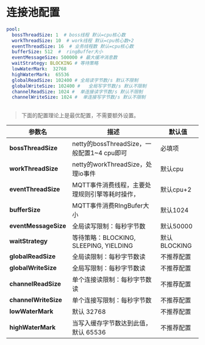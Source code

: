 # 连接池配置

```yaml
pool:
  bossThreadSize: 1  # boss线程 默认=cpu核心数
  workThreadSize: 10  # work线程 默认=cpu核心数+2
  eventThreadSize: 16  # 业务线程数 默认=cpu核心数
  bufferSize: 512  #  ringBuffer大小
  eventMessageSize: 500000 # 最大缓冲消息数
  waitStrategy: BLOCKING # 等待策略
  lowWaterMark:  32768
  highWaterMark:  65536
  globalReadSize: 102400 # 全局读字节数/s 默认不限制
  globalWriteSize: 102400 #   全局写字节数/s 默认不限制
  channelReadSize: 1024 #  单连接读字节数/s 默认不限制
  channelWriteSize: 1024 #  单连接写字节数/s 默认不限制
  

```

> 下面的配置理论上是最优配置，不需要额外设置。

| 参数名 | 描述                              | 默认值     |
| --- |---------------------------------|---------|
| **bossThreadSize** | netty的bossThreadSize，一般配置1~4 cpu即可 | 必填项     |
| **workThreadSize** | netty的workThreadSize，处理io事件     |  默认cpu     |
| **eventThreadSize** | MQTT事件消费线程，主要处理规则引擎等耗时操作，       | 默认cpu+2 |
| **bufferSize** | MQTT事件消费RIngBufer大小             | 默认1024  |
| **eventMessageSize** | 全局读写限制：每秒字节数                    | 默认50000 |
| **waitStrategy** | 等待策略：BLOCKING, SLEEPING, YIELDING | 默认BLOCKING |
| **globalReadSize** | 全局读限制：每秒字节数读| 不推荐配置   |
| **globalWriteSize** | 全局写限制：每秒字节数读| 不推荐配置   |
| **channelReadSize** | 单个连接读限制：每秒字节数读 | 不推荐配置   |
| **channelWriteSize** | 单个连接写限制：每秒字节数 | 不推荐配置   |
| **lowWaterMark** | 默认 32768                        | 不推荐配置   |
| **highWaterMark** | 当写入缓存字节数达到此值，默认 65536           | 不推荐配置   |


